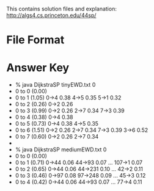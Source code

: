 
This contains solution files and explanation: http://algs4.cs.princeton.edu/44sp/

# File Format

# Answer Key

 *  % java DijkstraSP tinyEWD.txt 0
 *  0 to 0 (0.00)  
 *  0 to 1 (1.05)  0->4  0.38   4->5  0.35   5->1  0.32   
 *  0 to 2 (0.26)  0->2  0.26   
 *  0 to 3 (0.99)  0->2  0.26   2->7  0.34   7->3  0.39   
 *  0 to 4 (0.38)  0->4  0.38   
 *  0 to 5 (0.73)  0->4  0.38   4->5  0.35   
 *  0 to 6 (1.51)  0->2  0.26   2->7  0.34   7->3  0.39   3->6  0.52   
 *  0 to 7 (0.60)  0->2  0.26   2->7  0.34   
 *
 *  % java DijkstraSP mediumEWD.txt 0
 *  0 to 0 (0.00)  
 *  0 to 1 (0.71)  0->44  0.06   44->93  0.07   ...  107->1  0.07   
 *  0 to 2 (0.65)  0->44  0.06   44->231  0.10  ...  42->2  0.11   
 *  0 to 3 (0.46)  0->97  0.08   97->248  0.09  ...  45->3  0.12   
 *  0 to 4 (0.42)  0->44  0.06   44->93  0.07   ...  77->4  0.11   
